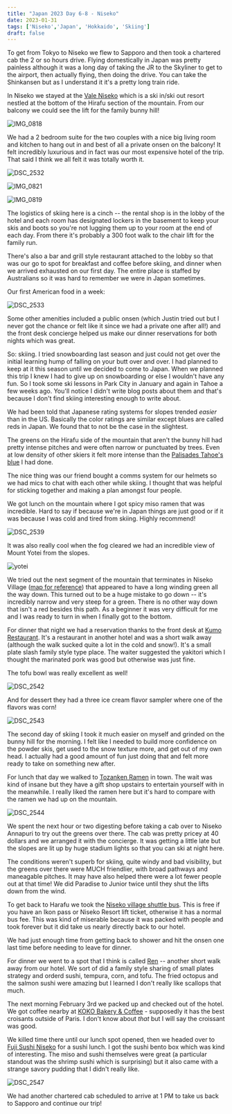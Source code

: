 ```yaml
---
title: "Japan 2023 Day 6-8 - Niseko"
date: 2023-01-31
tags: ['Niseko','Japan', 'Hokkaido', 'Skiing']
draft: false
---
```


To get from Tokyo to Niseko we flew to Sapporo and then took a chartered cab the 2 or so hours drive. Flying domestically in Japan was pretty painless although it was a long day of taking the JR to the Skyliner to get to the airport, then actually flying, then doing the drive. You can take the Shinkansen but as I understand it it's a pretty long train ride.

In Niseko we stayed at the [Vale Niseko](https://nisade.com/accommodation/the-vale-niseko) which is a ski in/ski out resort nestled at the bottom of the Hirafu section of the mountain. From our balcony we could see the lift for the family bunny hill!

![IMG_0818](/images/IMG_0818.png)

We had a 2 bedroom suite for the two couples with a nice big living room and kitchen to hang out in and best of all a private onsen on the balcony! It felt incredibly luxurious and in fact was our most expensive hotel of the trip. That said I think we all felt it was totally worth it. 

![DSC_2532](/images/DSC_2532.png)

![IMG_0821](/images/IMG_0821.png)

![IMG_0819](/images/IMG_0819.png)

The logistics of skiing here is a cinch -- the rental shop is in the lobby of the hotel and each room has designated lockers in the basement to keep your skis and boots so you're not lugging them up to your room at the end of each day. From there it's probably a 300 foot walk to the chair lift for the family run.

There's also a bar and grill style restaurant attached to the lobby so that was our go to spot for breakfast and coffee before skiing, and dinner when we arrived exhausted on our first day. The entire place is staffed by Australians so it was hard to remember we were in Japan sometimes.

Our first American food in a week:

![DSC_2533](/images/DSC_2533.png)

Some other amenities included a public onsen (which Justin tried out but I never got the chance or felt like it since we had a private one after all!) and the front desk concierge helped us make our dinner reservations for both nights which was great. 

So: skiing. I tried snowboarding last season and just could not get over the initial learning hump of falling on your butt over and over. I had planned to keep at it this season until we decided to come to Japan. When we planned this trip I knew I had to give up on snowboarding or else I wouldn't have any fun. So I took some ski lessons in Park City in January and again in Tahoe a few weeks ago. You'll notice I didn't write blog posts about them and that's because I don't find skiing interesting enough to write about.

We had been told that Japanese rating systems for slopes trended _easier_ than in the US. Basically the color ratings are similar except blues are called reds in Japan. We found that to not be the case in the slightest. 

The greens on the Hirafu side of the mountain that aren't the bunny hill had pretty intense pitches and were often narrow or punctuated by trees. Even at low density of other skiers it felt more intense than the [Palisades Tahoe's blue](https://www.palisadestahoe.com/) I had done.

The nice thing was our friend bought a comms system for our helmets so we had mics to chat with each other while skiing. I thought that was helpful for sticking together and making a plan amongst four people. 

We got lunch on the mountain where I got spicy miso ramen that was incredible. Hard to say if because we're in Japan things are just good or if it was because I was cold and tired from skiing. Highly recommend!

![DSC_2539](/images/DSC_2539.png)

It was also really cool when the fog cleared we had an incredible view of Mount Yotei from the slopes.

![yotei](/images/yotei.png)

We tried out the next segment of the mountain that terminates in Niseko Village ([map for reference](https://www.niseko.ne.jp/en/wp-content/uploads/2022/10/Niseko-United_Trail-Map_2022-23_EN_Web.jpg)) that appeared to have a long winding green all the way down. This turned out to be a huge mistake to go down -- it's incredibly narrow and very steep for a green. There is no other way down that isn't a red besides this path. As a beginner it was very difficult for me and I was ready to turn in when I finally got to the bottom.

For dinner that night we had a reservation thanks to the front desk at [Kumo Restaurant](https://www.kumoniseko.com/). It's a restaurant in another hotel and was a short walk away (although the walk sucked quite a lot in the cold and snow!). It's a small plate slash family style type place. The waiter suggested the yakitori which I thought the marinated pork was good but otherwise was just fine. 

The tofu bowl was really excellent as well!

![DSC_2542](/images/DSC_2542.png)

And for dessert they had a three ice cream flavor sampler where one of the flavors was corn! 

![DSC_2543](/images/DSC_2543.png)

The second day of skiing I took it much easier on myself and grinded on the bunny hill for the morning. I felt like I needed to build more confidence on the powder skis, get used to the snow texture more, and get out of my own head. I actually had a good amount of fun just doing that and felt more ready to take on something new after. 

For lunch that day we walked to [Tozanken Ramen](https://www.winedineniseko.com/ja/niseko-restaurants/asahikawa-ramen-tozanken) in town. The wait was kind of insane but they have a gift shop upstairs to entertain yourself with in the meanwhile. I really liked the ramen here but it's hard to compare with the ramen we had up on the mountain. 

![DSC_2544](/images/DSC_2544.png)

We spent the next hour or two digesting before taking a cab over to Niseko Annapuri to try out the greens over there. The cab was pretty pricey at 40 dollars and we arranged it with the concierge. It was getting a little late but the slopes are lit up by huge stadium lights so that you can ski at night here. 

The conditions weren't superb for skiing, quite windy and bad visibility, but the greens over there were MUCH friendlier, with broad pathways and maneagable pitches. It may have also helped there were a lot fewer people out at that time! We did Paradise to Junior twice until they shut the lifts down from the wind. 

To get back to Harafu we took the [Niseko village shuttle bus](https://niseko-village.com/en/shuttle-around-here.html). This is free if you have an Ikon pass or Niseko Resort lift ticket, otherwise it has a normal bus fee. This was kind of miserable because it was packed with people and took forever but it did take us nearly directly back to our hotel.

We had just enough time from getting back to shower and hit the onsen one last time before needing to leave for dinner.

For dinner we went to a spot that I think is called [Ren](https://renniseko.web.fc2.com/) -- another short walk away from our hotel. We sort of did a family style sharing of small plates strategy and orderd sushi, tempura, corn, and tofu. The fried octopus and the salmon sushi were amazing but I learned I don't really like scallops that much.

The next morning February 3rd we packed up and checked out of the hotel. We got coffee nearby at [KOKO Bakery & Coffee](https://www.experienceniseko.com/restaurants-bars/koko-bakery-coffee) - supposedly it has the best croisants outside of Paris. I don't know about _that_ but I will say the croissant was good. 

We killed time there until our lunch spot opened, then we headed over to [Fuji Sushi Niseko](https://www.experienceniseko.com/restaurants-bars/fuji-sushi) for a sushi lunch. I got the sushi bento box which was kind of interesting. The miso and sushi themselves were great (a particular standout was the shrimp sushi which is surprising) but it also came with a strange savory pudding that I didn't really like.

![DSC_2547](/images/DSC_2547.png)

We had another chartered cab scheduled to arrive at 1 PM to take us back to Sapporo and continue our trip!